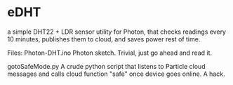 # eDHT
a simple DHT22 + LDR sensor utility for Photon, that checks readings every 10 minutes, publishes them to cloud, and saves power rest of time.

Files:
  Photon-DHT.ino
  	 Photon sketch. Trivial, just go ahead and read it.

  gotoSafeMode.py
    A crude python script that listens to Particle cloud messages and calls cloud function "safe" once device goes online. A hack.
